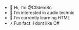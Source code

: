 - 👋 Hi, I’m @C0dem8n
- 👀 I’m interested in audio technic
- 🌱 I’m currently learning HTML
- ⚡ Fun fact: I dont like C#

<!---
C0dem8n/C0dem8n is a ✨ special ✨ repository because its `README.md` (this file) appears on your GitHub profile.
You can click the Preview link to take a look at your changes.
--->
